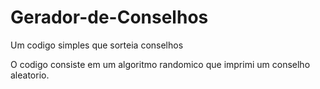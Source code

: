 # Gerador-de-Conselhos
Um codigo simples que sorteia conselhos

O codigo consiste em um algoritmo randomico que imprimi um conselho aleatorio.
